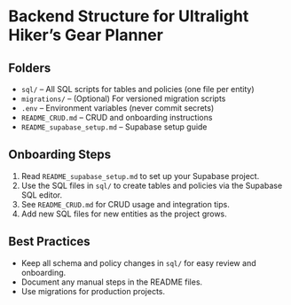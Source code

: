 # Backend Structure for Ultralight Hiker’s Gear Planner

## Folders

- `sql/` – All SQL scripts for tables and policies (one file per entity)
- `migrations/` – (Optional) For versioned migration scripts
- `.env` – Environment variables (never commit secrets)
- `README_CRUD.md` – CRUD and onboarding instructions
- `README_supabase_setup.md` – Supabase setup guide

## Onboarding Steps

1. Read `README_supabase_setup.md` to set up your Supabase project.
2. Use the SQL files in `sql/` to create tables and policies via the Supabase SQL editor.
3. See `README_CRUD.md` for CRUD usage and integration tips.
4. Add new SQL files for new entities as the project grows.

## Best Practices

- Keep all schema and policy changes in `sql/` for easy review and onboarding.
- Document any manual steps in the README files.
- Use migrations for production projects.
